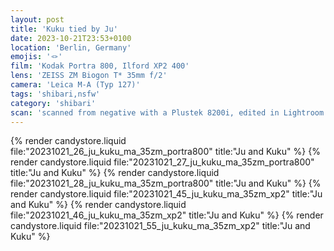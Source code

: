 ```yaml
---
layout: post
title: 'Kuku tied by Ju'
date: 2023-10-21T23:53+0100
location: 'Berlin, Germany'
emojis: '🪢'
film: 'Kodak Portra 800, Ilford XP2 400'
lens: 'ZEISS ZM Biogon T* 35mm f/2'
camera: 'Leica M-A (Typ 127)'
tags: 'shibari,nsfw'
category: 'shibari'
scan: 'scanned from negative with a Plustek 8200i, edited in Lightroom'
---
```


{% render candystore.liquid file:"20231021_26_ju_kuku_ma_35zm_portra800" title:"Ju and Kuku" %}
{% render candystore.liquid file:"20231021_27_ju_kuku_ma_35zm_portra800" title:"Ju and Kuku" %}
{% render candystore.liquid file:"20231021_28_ju_kuku_ma_35zm_portra800" title:"Ju and Kuku" %}
{% render candystore.liquid file:"20231021_45_ju_kuku_ma_35zm_xp2" title:"Ju and Kuku" %}
{% render candystore.liquid file:"20231021_46_ju_kuku_ma_35zm_xp2" title:"Ju and Kuku" %}
{% render candystore.liquid file:"20231021_55_ju_kuku_ma_35zm_xp2" title:"Ju and Kuku" %}